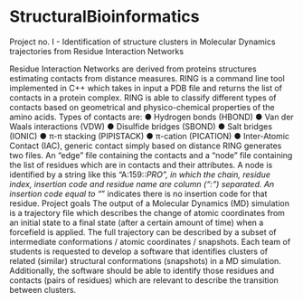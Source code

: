 # StructuralBioinformatics

Project no. I - Identification of structure clusters in
Molecular Dynamics trajectories from Residue Interaction
Networks

Residue Interaction Networks are derived from proteins structures estimating contacts from distance
measures. RING is a command line tool implemented in C++ which takes in input a PDB file and returns
the list of contacts in a protein complex. RING is able to classify different types of contacts based on
geometrical and physico-chemical properties of the amino acids. Types of contacts are:
● Hydrogen bonds (HBOND)
● Van der Waals interactions (VDW)
● Disulfide bridges (SBOND)
● Salt bridges (IONIC)
● π-π stacking (PIPISTACK)
● π-cation (PICATION)
● Inter-Atomic Contact (IAC), generic contact simply based on distance
RING generates two files. An “edge” file containing the contacts and a “node” file containing the list of
residues which are in contacts and their attributes. A node is identified by a string like this
“A:159:_:PRO”, in which the chain, residue index, insertion code and residue name are column (“:”)
separated. An insertion code equal to “_” indicates there is no insertion code for that residue.
Project goals
The output of a Molecular Dynamics (MD) simulation is a trajectory file which describes the change of
atomic coordinates from an initial state to a final state (after a certain amount of time) when a forcefield is
applied. The full trajectory can be described by a subset of intermediate conformations / atomic
coordinates / snapshots. Each team of students is requested to develop a software that identifies
clusters of related (similar) structural conformations (snapshots) in a MD simulation. Additionally, the
software should be able to identify those residues and contacts (pairs of residues) which are relevant to
describe the transition between clusters.
